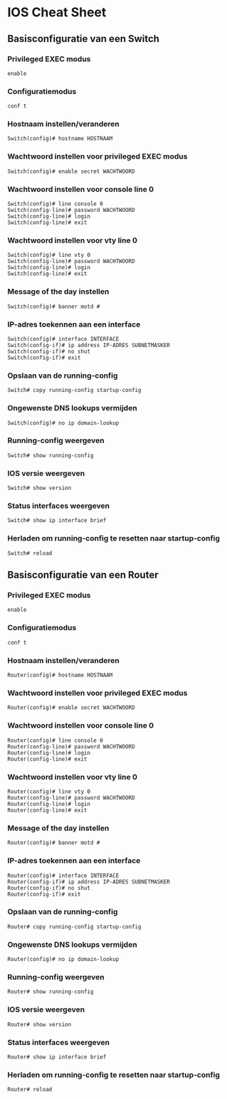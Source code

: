 # IOS Cheat Sheet
## Basisconfiguratie van een Switch
### Privileged EXEC modus 
  `enable`
### Configuratiemodus
  `conf t`
### Hostnaam instellen/veranderen
  `Switch(config)# hostname HOSTNAAM`
### Wachtwoord instellen voor privileged EXEC modus
  `Switch(config)# enable secret WACHTWOORD`
### Wachtwoord instellen voor console line 0
  ```
  Switch(config)# line console 0
  Switch(config-line)# password WACHTWOORD
  Switch(config-line)# login
  Switch(config-line)# exit
  ```
### Wachtwoord instellen voor vty line 0
  ```
  Switch(config)# line vty 0
  Switch(config-line)# password WACHTWOORD
  Switch(config-line)# login
  Switch(config-line)# exit
  ```
### Message of the day instellen
  ```
  Switch(config)# banner motd #
  ```
### IP-adres toekennen aan een interface
  ```
  Switch(config)# interface INTERFACE
  Switch(config-if)# ip address IP-ADRES SUBNETMASKER
  Switch(config-if)# no shut
  Switch(config-if)# exit
  ```
### Opslaan van de running-config
  ```
  Switch# copy running-config startup-config 
  ```
### Ongewenste DNS lookups vermijden
  ```
  Switch(config)# no ip domain-lookup
  ```
### Running-config weergeven
  ```
  Switch# show running-config
  ```
### IOS versie weergeven
  ```
  Switch# show version
  ```
### Status interfaces weergeven
  ```
  Switch# show ip interface brief
  ```
### Herladen om running-config te resetten naar startup-config
  ```
  Switch# reload
  ```
  
## Basisconfiguratie van een Router
### Privileged EXEC modus 
  `enable`
### Configuratiemodus
  `conf t`
### Hostnaam instellen/veranderen
  `Router(config)# hostname HOSTNAAM`
### Wachtwoord instellen voor privileged EXEC modus
  `Router(config)# enable secret WACHTWOORD`
### Wachtwoord instellen voor console line 0
  ```
  Router(config)# line console 0
  Router(config-line)# password WACHTWOORD
  Router(config-line)# login
  Router(config-line)# exit
  ```
### Wachtwoord instellen voor vty line 0
  ```
  Router(config)# line vty 0
  Router(config-line)# password WACHTWOORD
  Router(config-line)# login
  Router(config-line)# exit
  ```
### Message of the day instellen
  ```
  Router(config)# banner motd #
  ```
### IP-adres toekennen aan een interface
  ```
  Router(config)# interface INTERFACE
  Router(config-if)# ip address IP-ADRES SUBNETMASKER
  Router(config-if)# no shut
  Router(config-if)# exit
  ```
### Opslaan van de running-config
  ```
  Router# copy running-config startup-config 
  ```
### Ongewenste DNS lookups vermijden
  ```
  Router(config)# no ip domain-lookup
  ```
### Running-config weergeven
  ```
  Router# show running-config
  ```
### IOS versie weergeven
  ```
  Router# show version
  ```
### Status interfaces weergeven
  ```
  Router# show ip interface brief
  ```
### Herladen om running-config te resetten naar startup-config
  ```
  Router# reload
  ```
